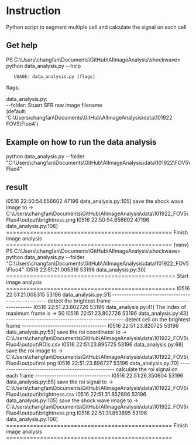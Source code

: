 # Instruction
Python script to segment multiple cell and calculate the signal on each cell
## Get help
PS C:\Users\changfan\Documents\GitHub\AIImageAnalysis\shockwave> python data_analysis.py --help

       USAGE: data_analysis.py [flags]
flags:                                                                    
                                                                          
data_analysis.py:                                                         
  --folder: Stuart SFR raw image filename                                 
    (default:                                                             
    'C:\\Users\\changfan\\Documents\\GitHub\\AIImageAnalysis\\data\\101922
    FOV5\\Fluo4')                                                         
## Example on how to run the data analysis                                                                        
python data_analysis.py --folder "C:\\Users\\changfan\\Documents\\GitHub\\AIImageAnalysis\\data\\101922\\FOV5\\Fluo4"

## result
I0516 22:50:54.656602 47196 data_analysis.py:105] save the shock wave image to -> C:\Users\changfan\Documents\GitHub\AIImageAnalysis\data\101922_FOV5\Fluo4\output\brightness.png
I0516 22:50:54.656602 47196 data_analysis.py:106] ================================================= Finish image analysis =================================================
(venv) PS C:\Users\changfan\Documents\GitHub\AIImageAnalysis\shockwave> python data_analysis.py --folder "C:\\Users\\changfan\\Documents\\GitHub\\AIImageAnalysis\\data\\101922_FOV5\\Fluo4"
I0516 22:51:21.005316 53196 data_analysis.py:30] ================================================== Start image analysis ==================================================
I0516 22:51:21.006315 53196 data_analysis.py:31] -------------------------------------------------- detect the brightest frame --------------------------------------------
I0516 22:51:23.802726 53196 data_analysis.py:41] The index of maximum frame is -> 50
I0516 22:51:23.802726 53196 data_analysis.py:43] -------------------------------------------------- detect cell on the brightest frame ------------------------------------
I0516 22:51:23.820725 53196 data_analysis.py:53] save the roi coordinator to   -> C:\\Users\\changfan\\Documents\\GitHub\\AIImageAnalysis\\data\\101922_FOV5\\Fluo4\output\ROIs.csv
I0516 22:51:23.895725 53196 data_analysis.py:68] save the roi image to         -> C:\\Users\\changfan\\Documents\\GitHub\\AIImageAnalysis\\data\\101922_FOV5\\Fluo4\output\roi.png
I0516 22:51:23.896727 53196 data_analysis.py:70] -------------------------------------------------- calculate the roi signal on each frame --------------------------------
I0516 22:51:26.350604 53196 data_analysis.py:85] save the roi signal to        -> C:\\Users\\changfan\\Documents\\GitHub\\AIImageAnalysis\\data\\101922_FOV5\\Fluo4\output\brightness.csv
I0516 22:51:31.852896 53196 data_analysis.py:105] save the shock wave image to -> C:\\Users\\changfan\\Documents\\GitHub\\AIImageAnalysis\\data\\101922_FOV5\\Fluo4\output\brightness.png
I0516 22:51:31.853895 53196 data_analysis.py:106] ================================================= Finish image analysis =================================================
